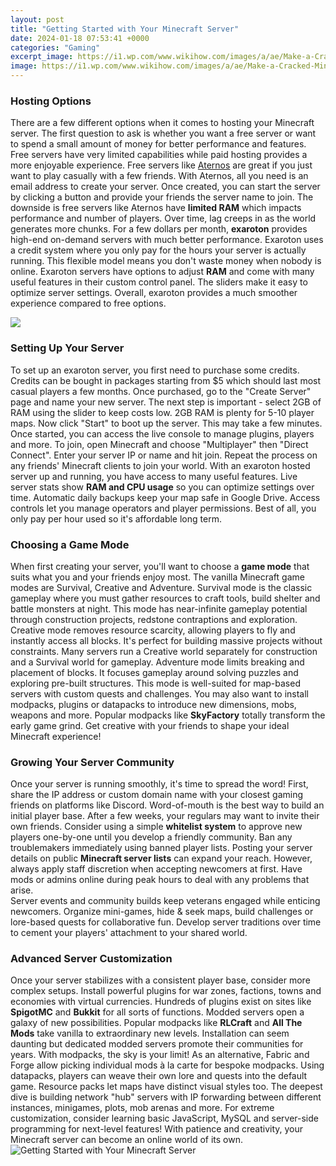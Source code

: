 ```yaml
---
layout: post
title: "Getting Started with Your Minecraft Server"
date: 2024-01-18 07:53:41 +0000
categories: "Gaming"
excerpt_image: https://i1.wp.com/www.wikihow.com/images/a/ae/Make-a-Cracked-Minecraft-Server-Step-11.jpg
image: https://i1.wp.com/www.wikihow.com/images/a/ae/Make-a-Cracked-Minecraft-Server-Step-11.jpg
---
```


### Hosting Options
There are a few different options when it comes to hosting your Minecraft server. The first question to ask is whether you want a free server or want to spend a small amount of money for better performance and features. Free servers have very limited capabilities while paid hosting provides a more enjoyable experience.
Free servers like [Aternos](https://store.fi.io.vn/womens-forever-poodle-1) are great if you just want to play casually with a few friends. With Aternos, all you need is an email address to create your server. Once created, you can start the server by clicking a button and provide your friends the server name to join. The downside is free servers like Aternos have **limited RAM** which impacts performance and number of players. Over time, lag creeps in as the world generates more chunks.
For a few dollars per month, **exaroton** provides high-end on-demand servers with much better performance. Exaroton uses a credit system where you only pay for the hours your server is actually running. This flexible model means you don't waste money when nobody is online. Exaroton servers have options to adjust **RAM** and come with many useful features in their custom control panel. The sliders make it easy to optimize server settings. Overall, exaroton provides a much smoother experience compared to free options.

![](https://www.docker.com/wp-content/uploads/2015/06/minecraft5.png)
### Setting Up Your Server
To set up an exaroton server, you first need to purchase some credits. Credits can be bought in packages starting from $5 which should last most casual players a few months. Once purchased, go to the "Create Server" page and name your new server. The next step is important - select 2GB of RAM using the slider to keep costs low. 2GB RAM is plenty for 5-10 player maps. 
Now click "Start" to boot up the server. This may take a few minutes. Once started, you can access the live console to manage plugins, players and more. To join, open Minecraft and choose "Multiplayer" then "Direct Connect". Enter your server IP or name and hit join. Repeat the process on any friends' Minecraft clients to join your world.
With an exaroton hosted server up and running, you have access to many useful features. Live server stats show **RAM and CPU usage** so you can optimize settings over time. Automatic daily backups keep your map safe in Google Drive. Access controls let you manage operators and player permissions. Best of all, you only pay per hour used so it's affordable long term.
### Choosing a Game Mode
When first creating your server, you'll want to choose a **game mode** that suits what you and your friends enjoy most. The vanilla Minecraft game modes are Survival, Creative and Adventure. 
Survival mode is the classic gameplay where you must gather resources to craft tools, build shelter and battle monsters at night. This mode has near-infinite gameplay potential through construction projects, redstone contraptions and exploration.
Creative mode removes resource scarcity, allowing players to fly and instantly access all blocks. It's perfect for building massive projects without constraints. Many servers run a Creative world separately for construction and a Survival world for gameplay.
Adventure mode limits breaking and placement of blocks. It focuses gameplay around solving puzzles and exploring pre-built structures. This mode is well-suited for map-based servers with custom quests and challenges.
You may also want to install modpacks, plugins or datapacks to introduce new dimensions, mobs, weapons and more. Popular modpacks like **SkyFactory** totally transform the early game grind. Get creative with your friends to shape your ideal Minecraft experience!
### Growing Your Server Community 
Once your server is running smoothly, it's time to spread the word! First, share the IP address or custom domain name with your closest gaming friends on platforms like Discord. Word-of-mouth is the best way to build an initial player base.
After a few weeks, your regulars may want to invite their own friends. Consider using a simple **whitelist system** to approve new players one-by-one until you develop a friendly community. Ban any troublemakers immediately using banned player lists.
Posting your server details on public **Minecraft server lists** can expand your reach. However, always apply staff discretion when accepting newcomers at first. Have mods or admins online during peak hours to deal with any problems that arise.  
Server events and community builds keep veterans engaged while enticing newcomers. Organize mini-games, hide & seek maps, build challenges or lore-based quests for collaborative fun. Develop server traditions over time to cement your players' attachment to your shared world.
### Advanced Server Customization
Once your server stabilizes with a consistent player base, consider more complex setups. Install powerful plugins for war zones, factions, towns and economies with virtual currencies. Hundreds of plugins exist on sites like **SpigotMC** and **Bukkit** for all sorts of functions. 
Modded servers open a galaxy of new possibilities. Popular modpacks like **RLCraft** and **All The Mods** take vanilla to extraordinary new levels. Installation can seem daunting but dedicated modded servers promote their communities for years. With modpacks, the sky is your limit!
As an alternative, Fabric and Forge allow picking individual mods à la carte for bespoke modpacks. Using datapacks, players can weave their own lore and quests into the default game. Resource packs let maps have distinct visual styles too.
The deepest dive is building network "hub" servers with IP forwarding between different instances, minigames, plots, mob arenas and more. For extreme customization, consider learning basic JavaScript, MySQL and server-side programming for next-level features! With patience and creativity, your Minecraft server can become an online world of its own.
![Getting Started with Your Minecraft Server](https://i1.wp.com/www.wikihow.com/images/a/ae/Make-a-Cracked-Minecraft-Server-Step-11.jpg)